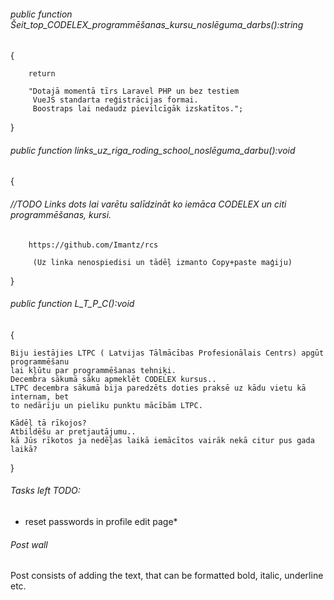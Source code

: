 ###### public function Šeit_top_CODELEX_programmēšanas_kursu_noslēguma_darbs():string

{ 

        return
        
        "Dotajā momentā tīrs Laravel PHP un bez testiem
         VueJS standarta reģistrācijas formai.
         Boostraps lai nedaudz pievilcīgāk izskatītos.";
 
      
}


###### public function links_uz_riga_roding_school_noslēguma_darbu():void

{
###### //TODO Links dots lai varētu salīdzināt ko iemāca CODELEX un citi programmēšanas, kursi. 

        https://github.com/Imantz/rcs
        
         (Uz linka nenospiedisi un tādēļ izmanto Copy+paste maģiju)
}





###### public function L_T_P_C():void

{

    Biju iestājies LTPC ( Latvijas Tālmācības Profesionālais Centrs) apgūt programmēšanu 
    lai kļūtu par programmēšanas tehniķi.
    Decembra sākumā sāku apmeklēt CODELEX kursus..
    LTPC decembra sākumā bija paredzēts doties praksē uz kādu vietu kā internam, bet
    to nedārīju un pieliku punktu mācībām LTPC.
    
    Kādēļ tā rīkojos? 
    Atbildēšu ar pretjautājumu..
    kā Jūs rīkotos ja nedēļas laikā iemācītos vairāk nekā citur pus gada laikā?

}




###### Tasks left TODO:

- reset passwords in profile edit page*

###### Post wall

Post consists of adding the text, that can be formatted bold, italic, underline etc.  

